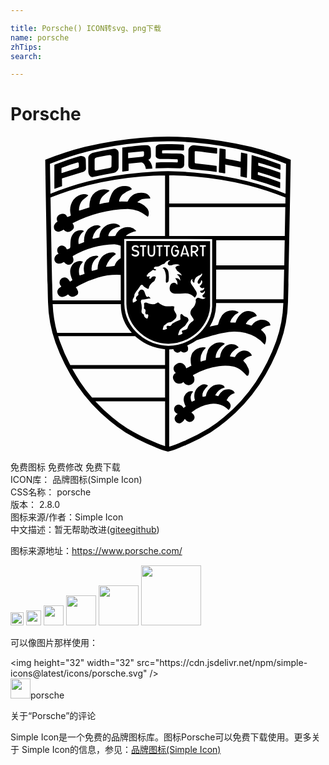 ```yaml
---

title: Porsche() ICON转svg、png下载
name: porsche
zhTips: 
search: 

---
```


# Porsche  <small style="font-size: 60%;font-weight: 100"></small>

<div id="svg" class="svg-wrap">
<svg role="img" viewBox="0 0 24 24" xmlns="http://www.w3.org/2000/svg"><title>Porsche icon</title><path d="M11.972 0A25.68 25.68 0 0 0 9.93.091a27.858 27.858 0 0 0-4.248.685 23.565 23.565 0 0 0-2.975.966l-.06.022s.118 7.243.21 10.831a9.934 9.934 0 0 0 .569 3.098 14.899 14.899 0 0 0 1.622 3.214A12.884 12.884 0 0 0 7.56 21.66a11.234 11.234 0 0 0 1.192.873 15.214 15.214 0 0 0 2.038 1.031c.233.098.436.192.62.255A4.58 4.58 0 0 0 12 24a4.58 4.58 0 0 0 .59-.182c.182-.063.387-.156.62-.255a15.22 15.22 0 0 0 2.037-1.031 11.25 11.25 0 0 0 1.194-.873 12.88 12.88 0 0 0 2.511-2.752 14.889 14.889 0 0 0 1.622-3.214 9.934 9.934 0 0 0 .57-3.098c.091-3.588.21-10.827.21-10.827a.635.635 0 0 0-.057-.026 23.564 23.564 0 0 0-2.976-.966 27.856 27.856 0 0 0-4.248-.684A26.068 26.068 0 0 0 12.031 0zm0 .361h.057c.679.008 1.288.03 1.963.09a26.585 26.585 0 0 1 4.084.663 22.53 22.53 0 0 1 2.861.937.619.619 0 0 1 .057.025l-.038 2.274a.113.113 0 0 0-.019-.01 22.55 22.55 0 0 0-2.86-.937 26.61 26.61 0 0 0-4.085-.662c-.675-.06-1.281-.1-1.96-.108h-.058c-.679.009-1.29.048-1.965.108a26.608 26.608 0 0 0-4.084.665 22.547 22.547 0 0 0-2.861.938.116.116 0 0 0-.02.01l-.038-2.281.058-.022a22.527 22.527 0 0 1 2.86-.937A26.581 26.581 0 0 1 10.01.45c.675-.06 1.284-.08 1.963-.089zm.288.216a16.633 16.633 0 0 0-.902.008c-.121.005-.288.109-.29.23l-.007.648c-.002.132.172.236.305.239.462.01.87.002 1.318.03.033.003.062.023.062.056l-.003.13a.042.042 0 0 1-.045.046c-.521 0-1.066-.025-1.593.017-.028.002-.027-.005-.028.023l-.024.384-.002.03a16.318 16.318 0 0 1 1.882 0 .32.32 0 0 0 .305-.262l.006-.627c0-.129-.158-.224-.261-.23-.442-.028-.945-.013-1.394-.025a.046.046 0 0 1-.044-.05l.009-.145c0-.028.019-.036.047-.037.444-.016 1.107.005 1.562.019a.072.072 0 0 0 .06-.07V.674c0-.017-.032-.067-.063-.068V.605a33.113 33.113 0 0 0-.9-.028zm-1.88.064c-.423.008-1.341.125-1.862.19L8.515 2.64v.023l.47-.06a.014.014 0 0 0 .01-.006.014.014 0 0 0 .003-.01v-.523l.947-.102c.083-.015.18.046.256.169a.88.88 0 0 1 .114.339l.467-.035c.01 0 .03 0 .028-.01a.988.988 0 0 0-.307-.663.316.316 0 0 0 .197-.31 4.34 4.34 0 0 0-.022-.564.32.32 0 0 0-.3-.247zm3.59.019a.404.404 0 0 0-.413.332l-.01 1.195a.312.312 0 0 0 .24.289c.61.057 1.21.112 1.89.215.011 0 .032-.007.032-.017v-.416c0-.009-.02-.028-.027-.03-.454-.057-1.053-.137-1.589-.193a.076.076 0 0 1-.058-.07v-.812c0-.034.05-.052.084-.05.529.044 1.056.14 1.584.197.014.002.036-.007.037-.021l.01-.382a.037.037 0 0 0-.029-.033 36.382 36.382 0 0 0-1.75-.204zm1.98.237c-.012 0-.022.014-.022.025-.006.274-.045 1.457-.053 1.772v.027c.155.027.326.048.453.074.014.002.035-.008.035-.022-.002-.207 0-.448-.004-.636 0-.013.006-.014.02-.012a31.392 31.392 0 0 1 1.102.22c.008 0 .052.007.052.03-.003.217-.007.4-.013.617a.041.041 0 0 0 .027.04c.145.033.283.067.42.1.037.008.043.001.044-.012.022-.451.03-1.174.036-1.784 0-.008-.003-.02-.01-.022-.153-.035-.297-.072-.453-.105-.014-.003-.022.02-.023.035-.015.223-.009.43-.026.652 0 .008 0 .012-.009.01-.37-.076-.765-.158-1.132-.227-.01-.002-.006-.02-.005-.031l.003-.653a.033.033 0 0 0-.026-.03 23.196 23.196 0 0 0-.417-.068zM7.934.92a.303.303 0 0 0-.037 0c-.543.086-1.089.201-1.64.32a.5.5 0 0 0-.23.143.322.322 0 0 0-.102.205l.004 1.118a.434.434 0 0 0 .106.266.24.24 0 0 0 .204.11 38.518 38.518 0 0 1 1.633-.323.497.497 0 0 0 .268-.166.362.362 0 0 0 .098-.23L8.236 1.2a.28.28 0 0 0-.11-.198.303.303 0 0 0-.191-.08zm2.157.197a.076.076 0 0 1 .08.069l.003.189a.172.172 0 0 1-.14.166l-1.062.104-.009-.008V1.23l.009-.004 1.111-.108a.076.076 0 0 1 .008 0zm-2.52.29a.167.167 0 0 1 .078.022.117.117 0 0 1 .054.106l-.009.704a.125.125 0 0 1-.049.105.291.291 0 0 1-.12.047 61.16 61.16 0 0 1-.997.19.106.106 0 0 1-.088-.017.133.133 0 0 1-.03-.1v-.726a.143.143 0 0 1 .04-.097.243.243 0 0 1 .12-.06c.29-.054.67-.129.968-.172a.167.167 0 0 1 .033-.002zm10.81 0l-.001.001c-.008 0-.008.012-.008.019-.014.606-.03 1.167-.035 1.773 0 .013.006.03.018.033a22.245 22.245 0 0 1 2.158.7c.032.011.031-.013.031-.022.003-.138.01-.278.003-.416a.041.041 0 0 0-.025-.033 16.602 16.602 0 0 0-1.66-.541.028.028 0 0 1-.019-.026l.008-.18c0-.008.014-.01.022-.008a21.848 21.848 0 0 1 1.67.542c.01.003.01-.01.01-.019a5.121 5.121 0 0 0 0-.468.029.029 0 0 0-.02-.026 21.457 21.457 0 0 0-1.638-.523c-.008-.002-.018-.01-.018-.018v-.192c0-.008.013-.013.021-.01.564.144 1.184.36 1.615.519.038.014.06.008.06-.027 0-.157.006-.168-.002-.324-.002-.02-.004-.04-.022-.047a21.383 21.383 0 0 0-2.169-.707zm-12.97.064a.365.365 0 0 0-.084.009c-.65.166-1.303.414-1.956.652a.063.063 0 0 0-.03.052V3.65l.003.33s.471-.177.573-.21c.013-.004.013-.017.013-.031l-.01-.52c0-.015.002-.037.016-.04l1.625-.502a.306.306 0 0 0 .138-.101.237.237 0 0 0 .052-.156l-.017-.683a.272.272 0 0 0-.119-.197.365.365 0 0 0-.204-.068zm-.286.496c.036-.01.07.031.072.063a1.86 1.86 0 0 1 .012.25c-.001.045-.066.097-.11.11l-1.184.386c-.011.004-.031 0-.031-.012l.002-.358c0-.017.02-.031.036-.036a10.796 10.796 0 0 1 1.203-.403zm6.967.981c.653.01 1.246.03 1.9.088a26.591 26.591 0 0 1 4.083.663 22.501 22.501 0 0 1 2.861.937.107.107 0 0 1 .014.007 89.441 89.441 0 0 0-.007.448h-8.851zm-.317.002l-.001 4.618H8.827c-.043-.004-.015-.023.015-.052a1.71 1.71 0 0 1 .715-.312c.022-.002.028-.014-.003-.054a.898.898 0 0 0-.93-.212.985.985 0 0 0-.624.603.04.04 0 0 1-.04.031 6.734 6.734 0 0 1-.47.013c-.025 0-.037-.032-.035-.056a.737.737 0 0 1 .343-.484 1.1 1.1 0 0 1 .519-.178.04.04 0 0 0 .02-.063.515.515 0 0 0-.105-.093.758.758 0 0 0-.504-.077 1.053 1.053 0 0 0-.948.964c-.01.06.006.074-.053.094-.112.038-.322.064-.434.088-.02.003-.05-.043-.045-.063a1.309 1.309 0 0 1 .244-.522 1.006 1.006 0 0 1 .342-.291c.026-.013.05-.044.026-.064-.253-.22-.771.012-.98.241a1.37 1.37 0 0 0-.275.91c0 .016.014.041 0 .047a4.942 4.942 0 0 1-.4.15c-.012.003-.014-.028-.016-.04a.93.93 0 0 1 .147-.677.661.661 0 0 1 .244-.241c.01-.006.008-.018 0-.028-.115-.149-.569-.042-.708.094-.32.312-.297.615-.312 1.097-.001.023-.03.111-.056.123a.57.57 0 0 1-.184.07c-.021.006-.023.014-.028-.007a.39.39 0 0 0-.57-.222.356.356 0 0 0-.077.532c.015.017.02.034-.003.041a.42.42 0 0 0-.275.534.336.336 0 0 0 .296.21.628.628 0 0 0 .37-.108.043.043 0 0 1 .06.01.386.386 0 0 0 .531.124c.162-.107.234-.273.114-.559-.007-.016.02-.046.034-.054a6.615 6.615 0 0 1 3.144-.88 1.78 1.78 0 0 1 .456.101.094.094 0 0 1 .023.008l.002.941a.19.19 0 0 1-.034.025 1.005 1.005 0 0 0-.432.55c-.004.017-.006.021-.035.024-.193.019-.399.047-.591.062-.011.002-.032-.019-.028-.03a1.87 1.87 0 0 1 .725-.908.057.057 0 0 0 .01-.067.375.375 0 0 0-.168-.093 1.087 1.087 0 0 0-.895.362 1.418 1.418 0 0 0-.312.875c-.001.022.003.058-.019.065-.124.039-.261.074-.39.11-.015.004-.035-.011-.038-.027a1.006 1.006 0 0 1 .486-1.03c.051-.04-.038-.102-.102-.102a.963.963 0 0 0-.913.53 1.301 1.301 0 0 0-.03.793c.003.023.019.063-.006.069-.079.019-.265.09-.323.108-.021.007-.035-.003-.047-.03a1.041 1.041 0 0 1-.021-.488 1.102 1.102 0 0 1 .268-.493c.008-.01.011-.032 0-.037a.54.54 0 0 0-.378-.025.74.74 0 0 0-.477.38c-.159.297-.118.583.051 1.005.008.02.018.058 0 .07l-.137.08c-.017.013-.032.002-.044-.015-.055-.078-.124-.202-.21-.24a.415.415 0 0 0-.428.035.406.406 0 0 0-.12.431.875.875 0 0 0 .1.152c.01.014-.001.036-.013.047-.059.052-.14.09-.188.14a.395.395 0 0 0-.01.471.365.365 0 0 0 .45.123 1.624 1.624 0 0 0 .232-.122c.027-.018.045-.051.07-.025a.546.546 0 0 0 .224.153.427.427 0 0 0 .354-.062.305.305 0 0 0 .168-.338.875.875 0 0 0-.143-.27c-.033-.035-.035-.033 0-.054a7.435 7.435 0 0 1 1.66-.724 5.024 5.024 0 0 1 1.69-.207h.046l.003 1.949H3.206c-.054-2.133-.116-5.51-.156-7.836a.113.113 0 0 1 .014-.007 22.499 22.499 0 0 1 2.86-.937 26.59 26.59 0 0 1 4.084-.663 23.38 23.38 0 0 1 1.768-.086zm-3.088.816a1.237 1.237 0 0 0-.693.232c-.286.188-.456.773-.49.982a.044.044 0 0 1-.04.036 5.998 5.998 0 0 0-.676.125c-.007.001-.012-.01-.012-.017a.983.983 0 0 1 .258-.59 3.506 3.506 0 0 1 .493-.396c.013-.011.004-.045-.012-.051a1.035 1.035 0 0 0-.797.012 1.129 1.129 0 0 0-.675.867 2.062 2.062 0 0 0-.029.41c.002.017-.03.018-.045.023-.246.077-.504.167-.71.236-.01.004-.039.002-.039-.01a1.168 1.168 0 0 1 .175-.655c.12-.195.343-.305.505-.469.011-.012.028-.044.011-.051-.41-.165-.797.004-1.124.375a1.395 1.395 0 0 0-.2 1.124c.009.036 0 .075-.019.083a1.805 1.805 0 0 1-.23.089.025.025 0 0 1-.033-.02c-.093-.296-.44-.238-.597-.148a.361.361 0 0 0-.139.489.031.031 0 0 1-.01.044.442.442 0 0 0-.205.596.352.352 0 0 0 .428.137 1.208 1.208 0 0 0 .246-.129.027.027 0 0 1 .03.004.393.393 0 0 0 .566.08c.115-.082.16-.096.204-.244a.39.39 0 0 0-.09-.3c-.012-.01-.001-.04.013-.047A9.692 9.692 0 0 1 8.947 5.51a2.35 2.35 0 0 1 1.446.553.072.072 0 0 0 .062.031.098.098 0 0 0 .054-.056.66.66 0 0 0-.204-.678 1.21 1.21 0 0 0-.612-.344c-.012-.003-.02-.029-.01-.037a.968.968 0 0 1 .335-.22 3.587 3.587 0 0 1 .605-.05c.014-.001.035-.015.03-.028a.606.606 0 0 0-.527-.4 1.325 1.325 0 0 0-.693.1 1.118 1.118 0 0 0-.5.553.036.036 0 0 1-.032.02 12.139 12.139 0 0 0-.594-.007c-.014 0-.035 0-.035-.014a.943.943 0 0 1 .255-.517 1.989 1.989 0 0 1 .68-.386c.019-.006.04-.036.029-.051a.549.549 0 0 0-.201-.17 1.237 1.237 0 0 0-.347-.041zm3.405 1.607h8.845c-.012.686-.025 1.433-.04 2.195h-8.805zM8.681 7.801l6.666.003a.016.016 0 0 1 .017.013l-.002 5.138a2.354 2.354 0 0 1-.143.764 3.327 3.327 0 0 1-1.44 1.725 3.468 3.468 0 0 1-1.74.491 3.512 3.512 0 0 1-2.26-.86 3.078 3.078 0 0 1-1.105-2.31L8.667 7.82c0-.013.001-.019.014-.019zm6.994.086h5.217c-.012.645-.025 1.296-.034 1.926h-5.183V8.318zm-6.839.071c-.013 0-.014.005-.014.018l.007 4.753a2.97 2.97 0 0 0 1.054 2.225 3.333 3.333 0 0 0 2.153.827 3.284 3.284 0 0 0 1.66-.473 3.193 3.193 0 0 0 1.374-1.66 2.28 2.28 0 0 0 .136-.734l.002-4.94a.015.015 0 0 0-.016-.014zm4.436.304a.101.101 0 0 1 .001 0 .11.11 0 0 1 .087.071l.242.715a.079.079 0 0 1-.003.07.066.066 0 0 1-.054.024.065.065 0 0 1-.063-.044l-.038-.125h-.33l-.036.128c-.01.04-.04.044-.071.044a.063.063 0 0 1-.044-.028.057.057 0 0 1-.01-.052l.232-.728a.101.101 0 0 1 .087-.075zm-.763.007a.226.226 0 0 1 .023 0 .232.232 0 0 1 .235.157.046.046 0 0 1-.031.059.053.053 0 0 1-.07-.02.166.166 0 0 0-.132-.09.151.151 0 0 0-.133.1.498.498 0 0 0-.055.222.524.524 0 0 0 .046.228.159.159 0 0 0 .154.102.233.233 0 0 0 .166-.243v-.039h-.135a.057.057 0 0 1-.059-.063c0-.023.007-.05.059-.05h.192c.064 0 .073.048.073.09a.792.792 0 0 1-.011.152.399.399 0 0 1-.15.236.301.301 0 0 1-.15.043.257.257 0 0 1-.227-.145.618.618 0 0 1-.073-.31.577.577 0 0 1 .08-.304.226.226 0 0 1 .198-.125zm-2.988.002a.318.318 0 0 1 .004 0c.183.002.243.111.243.15 0 .035-.061.08-.095.039a.2.2 0 0 0-.157-.068.143.143 0 0 0-.15.096.114.114 0 0 0 .094.135.61.61 0 0 1 .267.08h-.001a.202.202 0 0 1 .081.18.247.247 0 0 1-.067.175.327.327 0 0 1-.247.088.297.297 0 0 1-.263-.14c-.004-.01-.01-.063.034-.078a.084.084 0 0 1 .082.026.239.239 0 0 0 .156.063.223.223 0 0 0 .148-.05.105.105 0 0 0 .024-.116.219.219 0 0 0-.193-.098.25.25 0 0 1-.172-.07.25.25 0 0 1-.069-.196.219.219 0 0 1 .1-.163.318.318 0 0 1 .181-.053zm1.649 0a.06.06 0 0 1 .001 0 .06.06 0 0 1 .006 0h.355a.06.06 0 1 1 0 .12l-.114.002v.682a.063.063 0 0 1-.125 0v-.683h-.116a.06.06 0 0 1-.007-.12zm.56 0a.06.06 0 0 1 .001 0 .06.06 0 0 1 .006 0h.354a.06.06 0 1 1 0 .12l-.114.002v.682a.063.063 0 0 1-.125 0v-.683h-.115a.06.06 0 0 1-.007-.12zm2.74 0a.06.06 0 0 1 .002 0 .06.06 0 0 1 .006 0h.353a.06.06 0 1 1 0 .12l-.112.002v.682a.063.063 0 0 1-.125 0v-.683h-.116a.06.06 0 0 1-.007-.12zm-.677.004a.063.063 0 0 1 .012 0h.19a.364.364 0 0 1 .208.058.278.278 0 0 1 .108.206.235.235 0 0 1-.071.198.305.305 0 0 1-.117.075l-.02.007.158.2a.086.086 0 0 1 .023.056c-.002.032-.023.05-.06.05a.066.066 0 0 1-.056-.027l-.187-.258h-.117v.23a.059.059 0 0 1-.063.067.06.06 0 0 1-.062-.067v-.726a.073.073 0 0 1 .016-.05.063.063 0 0 1 .038-.019zm-3.87.002a.06.06 0 0 1 .003 0h.357a.06.06 0 0 1 0 .121h-.116v.684a.063.063 0 0 1-.125 0v-.684h-.116a.06.06 0 0 1-.003-.12zm.583 0a.063.063 0 0 1 .002 0 .063.063 0 0 1 .065.064v.471a.258.258 0 0 0 .037.151.146.146 0 0 0 .127.056.138.138 0 0 0 .125-.056.265.265 0 0 0 .035-.15V8.34h.001a.063.063 0 0 1 .125 0v.432a.474.474 0 0 1-.056.262.25.25 0 0 1-.228.104.26.26 0 0 1-.23-.104.456.456 0 0 1-.061-.262V8.34a.063.063 0 0 1 .058-.063zm3.354.115v.328h.13a.18.18 0 0 0 .2-.174.15.15 0 0 0-.051-.109.178.178 0 0 0-.13-.045zm-.584.015l-.136.469h.278zm-1.14 1.005c.011 0 .021.002.022.011.002.018-.016.029-.042.042a.206.206 0 0 0-.094.08.31.31 0 0 0-.039.163.115.115 0 0 0 .063.079.298.298 0 0 0 .142.028.502.502 0 0 0 .215-.063.581.581 0 0 1 .276-.02.341.341 0 0 1 .194.063c.024.017.02.038.011.04-.014.005-.029-.012-.044-.01a.674.674 0 0 0-.142.03c-.06.027-.087.037-.116.09a.099.099 0 0 0-.007.073c.01.024.035.04.04.057a.446.446 0 0 0 .064.125.205.205 0 0 0 .03.023 2.668 2.668 0 0 1 .282.243.26.26 0 0 1 .04.093c.003.012-.007.03-.018.025a.255.255 0 0 1-.036-.029.178.178 0 0 0-.053-.039.368.368 0 0 0-.176-.025c-.027 0-.081.024-.05.036a.357.357 0 0 1 .132.116.43.43 0 0 1 .107.31c0 .006-.012.01-.015.006a.359.359 0 0 0-.102-.109.324.324 0 0 0-.21-.062c-.015.001-.06 0-.055.014a1.19 1.19 0 0 1 .123.191.562.562 0 0 1 .039.276c-.001.005-.02.01-.023.005a.61.61 0 0 0-.077-.076.349.349 0 0 0-.094-.06.29.29 0 0 0-.204.028.325.325 0 0 0-.13.132.492.492 0 0 0-.062.205.46.46 0 0 0 .042.257.368.368 0 0 0 .19.164.955.955 0 0 0 .334.044c.139.005.278-.016.417-.02a1.943 1.943 0 0 1 .396.003.88.88 0 0 1 .3.12 2.64 2.64 0 0 1 .215.183c.008.006.026-.003.035-.009a.462.462 0 0 0 .131-.233.346.346 0 0 0-.056-.246c-.047-.085-.116-.18-.17-.27a2.962 2.962 0 0 1-.202-.296.305.305 0 0 1-.017-.221.238.238 0 0 1 .107-.128c.011-.007.022.006.017.021a.184.184 0 0 0-.008.112.32.32 0 0 0 .089.14c.013.01.047-.005.055-.021.018-.043.007-.11.023-.154a.619.619 0 0 1 .108-.226 1.47 1.47 0 0 1 .36-.196c.033-.019.054-.105.091-.091.037.013.017.1-.011.142-.04.062-.087.1-.131.156a1.536 1.536 0 0 0-.157.247.222.222 0 0 0-.029.137.14.14 0 0 0 .073.094c.022.01.05-.01.07-.025a.385.385 0 0 0 .097-.103c.023-.038.01-.089.032-.128.006-.009.03-.007.037 0a.139.139 0 0 1 .044.084.393.393 0 0 1-.01.113c-.003.008-.024.027-.031.045a.244.244 0 0 1-.02.04c-.036.063-.078.116-.125.126-.01.001-.017.021-.01.03a.391.391 0 0 0 .113.132.198.198 0 0 0 .152.01c.027-.008.048-.027.079-.037.013-.004.005.004.005.017a.27.27 0 0 1-.015.086.19.19 0 0 1-.075.083.395.395 0 0 1-.166.05c-.027.005-.068.025-.058.051a.256.256 0 0 0 .042.085.122.122 0 0 0 .08.039.205.205 0 0 0 .125-.036c.04-.026.061-.074.096-.108.007-.006.026 0 .026.01a.36.36 0 0 1-.041.158.497.497 0 0 1-.128.138c-.015.013-.033.029-.033.049a.2.2 0 0 0 .044.084.134.134 0 0 0 .083.054.269.269 0 0 0 .1 0c.013 0 .01.023-.001.031a.253.253 0 0 1-.117.068.25.25 0 0 1-.128.008c-.081-.02-.134-.05-.214-.073a.23.23 0 0 0-.135-.009.227.227 0 0 0-.106.083.133.133 0 0 0-.03.064c-.006.063.025.13.005.192a1.415 1.415 0 0 1-.081.234 1.314 1.314 0 0 1-.115.165c-.04.054-.093.074-.12.133a.638.638 0 0 1-.038.063.515.515 0 0 0-.058.229.452.452 0 0 0 .085.209l.153.237a.149.149 0 0 1 .009.083.088.088 0 0 1-.044.07.893.893 0 0 0-.419.527l-.002.013v.004a.106.106 0 0 1-.021.042.334.334 0 0 1-.19.096c-.055.015-.11.029-.165.046a.077.077 0 0 0-.044.031.08.08 0 0 0 .009.097.137.137 0 0 1 .03.071.063.063 0 0 1-.013.042.108.108 0 0 1-.028.022.865.865 0 0 1-.216.087c-.05.011-.086-.002-.07-.059a3.075 3.075 0 0 1 .098-.293.42.42 0 0 1 .133-.14 2.289 2.289 0 0 1 .212-.162.411.411 0 0 0 .119-.126 3.299 3.299 0 0 1 .19-.275.163.163 0 0 0 .029-.129.246.246 0 0 0-.142-.185 1.052 1.052 0 0 0-.085-.034.534.534 0 0 1-.246-.175.09.09 0 0 0-.062-.04c-.063.002-.081.09-.083.138a1.17 1.17 0 0 0 .004.212.18.18 0 0 1 .004.072.055.055 0 0 1-.039.034 2.74 2.74 0 0 0-.565.279.24.24 0 0 0-.063.07l-.017.029a.187.187 0 0 1-.223.08.5.5 0 0 0-.044-.011.094.094 0 0 0-.064.017.162.162 0 0 0-.041.036.06.06 0 0 0-.01.019v.006a.057.057 0 0 0 0 .008.07.07 0 0 0 .004.017l.022.06a.066.066 0 0 1-.038.096.881.881 0 0 1-.203.055c-.04.005-.075-.01-.065-.057a1.1 1.1 0 0 1 .07-.237.094.094 0 0 1 .057-.06.79.79 0 0 0 .179-.14.266.266 0 0 1 .169-.073.512.512 0 0 0 .262-.1 1.73 1.73 0 0 0 .225-.186.37.37 0 0 0-.006-.46l-.02-.035c-.019-.03-.03-.073-.046-.104a.24.24 0 0 1-.039-.104c0-.068.027-.133.031-.201a.024.024 0 0 0-.016-.025.488.488 0 0 0-.137-.03 2.677 2.677 0 0 1-.56.006 1.423 1.423 0 0 1-.39-.18c-.053-.033-.085-.07-.139-.101-.014-.008-.015-.005-.028.006a.672.672 0 0 1-.459.125h-.002a1.766 1.766 0 0 1-.294-.077c-.073-.027-.19-.074-.26-.015-.029.025-.022.06-.022.093a1.244 1.244 0 0 1-.01.305.038.038 0 0 0 .003.032.044.044 0 0 0 .006.006.136.136 0 0 0 .036.02l.01.004c.028.01.033.023.05.058a.196.196 0 0 1 .016.062.159.159 0 0 1-.003.062.544.544 0 0 1-.009.039.207.207 0 0 0 .008.135.115.115 0 0 0 .042.053.073.073 0 0 0 .01.004.063.063 0 0 0 .01.003.068.068 0 0 0 .01 0h.01a.074.074 0 0 0 .02-.008l.004-.002a.05.05 0 0 1 .035-.012.046.046 0 0 1 .01.003.08.08 0 0 1 .063.074.484.484 0 0 1-.046.221.058.058 0 0 1-.077.03l-.018-.007a.445.445 0 0 1-.14-.117.19.19 0 0 1-.049-.112.12.12 0 0 0-.028-.082.09.09 0 0 0-.032-.016.144.144 0 0 1-.07-.046.268.268 0 0 1-.052-.219 1.5 1.5 0 0 0-.046-.64.149.149 0 0 1 .002-.108l.016-.043a.148.148 0 0 1 .007-.016.06.06 0 0 1 .042-.032.167.167 0 0 1 .029-.003 1.516 1.516 0 0 0 .45-.07.152.152 0 0 1 .062-.01.89.89 0 0 0 .073.002c.03 0 .06-.027.024-.05a.847.847 0 0 1-.084-.087.046.046 0 0 0-.052-.022.072.072 0 0 0-.01.005l-.009.005a.098.098 0 0 1-.152-.029.824.824 0 0 1-.087-.202.555.555 0 0 0-.109-.238.235.235 0 0 0-.19-.063.216.216 0 0 0-.13.098l-.063.088a.144.144 0 0 0-.031.067.107.107 0 0 0 0 .016.14.14 0 0 0 .008.032.133.133 0 0 1-.039.154l-.094.075a.087.087 0 0 0-.03.06.527.527 0 0 1-.012.06.13.13 0 0 0-.003.045.088.088 0 0 0 .002.012.081.081 0 0 0 .031.04.156.156 0 0 1 .013.012.074.074 0 0 1 .012.017.06.06 0 0 1-.012.07.219.219 0 0 1-.024.021.753.753 0 0 1-.19.108.098.098 0 0 1-.026.006c-.038.003-.05-.026-.052-.06-.003-.044-.003-.089-.003-.134a.207.207 0 0 1 .057-.137.36.36 0 0 0 .072-.225.197.197 0 0 1 .04-.13.305.305 0 0 0 .057-.09.257.257 0 0 1 .039-.066 3.861 3.861 0 0 0 .281-.384c.054-.086.155-.192.237-.073a.357.357 0 0 0 .078.084 2.395 2.395 0 0 0 .259.164c.094.053.109-.042.125-.121v-.003a.331.331 0 0 1 .038-.092 1.26 1.26 0 0 1 .202-.247c.043-.038.105-.076.15-.113.018-.016.023-.018.03-.04.009-.022.024-.05.034-.078.01-.027.015-.055.024-.076a.344.344 0 0 0 .044-.098v-.003a.023.023 0 0 0 0-.005v-.007l-.003-.007a.05.05 0 0 0-.021-.024.18.18 0 0 0-.102-.026h-.003a.384.384 0 0 0-.148.031.106.106 0 0 0-.054.054.226.226 0 0 1-.042.063.098.098 0 0 1-.13.006c-.024-.016-.014-.043 0-.063a.414.414 0 0 0 .035-.05.042.042 0 0 0 .005-.025v-.004l-.002-.005a.031.031 0 0 0-.005-.006.046.046 0 0 0-.045-.007.98.98 0 0 0-.083.027.064.064 0 0 1-.094-.047.174.174 0 0 1-.003-.055.055.055 0 0 1 .04-.05c.02-.006.05-.017.046-.042a.079.079 0 0 1 0-.023.052.052 0 0 1 .012-.024.14.14 0 0 1 .03-.025 3.869 3.869 0 0 0 .32-.234.05.05 0 0 1 .064-.01l.01.006a.223.223 0 0 0 .151.02.046.046 0 0 0 .041-.03.025.025 0 0 0 0-.005v-.005l-.002-.006-.003-.004a.071.071 0 0 0-.035-.021l-.058-.021a.269.269 0 0 1-.052-.025.053.053 0 0 1-.025-.059c.023-.113.147-.114.241-.105h.004a.505.505 0 0 0 .14-.022c.06-.021.106-.067.163-.094.057-.027.117-.057.176-.08.018-.006.033-.002.049-.009a.091.091 0 0 0 .035-.025.965.965 0 0 1 .142-.163.822.822 0 0 1 .236-.092.107.107 0 0 1 .03-.006zm-.425.557a.219.219 0 0 0-.105.026c-.009.005-.015.016-.008.024.018.021.049.03.07.05a.16.16 0 0 1 .035.046c.009.019.024.04.033.06a1.296 1.296 0 0 1 .045.123 1.227 1.227 0 0 1 .05.209c.01.057.007.117.01.175v.081c-.001.023-.001.047-.003.07a1.143 1.143 0 0 0-.004.098v.08c.002.07.013.12.044.12a.18.18 0 0 0 .084-.019.175.175 0 0 0 .085-.148 2.026 2.026 0 0 0-.003-.576.51.51 0 0 0-.188-.362.219.219 0 0 0-.144-.057zm3.96.161h5.177c-.017.825-.034 1.6-.05 2.263h-5.13l.004-1.862zm-.006 2.544h5.123a9.697 9.697 0 0 1-.545 2.911 14.495 14.495 0 0 1-1.56 3.118 12.45 12.45 0 0 1-2.415 2.669 10.809 10.809 0 0 1-1.147.848 14.592 14.592 0 0 1-1.96.999c-.224.096-.418.186-.596.247-.193.065-.358.125-.474.156v-.115l.003-7.295a3.552 3.552 0 0 0 .316-.023c.005.015.016.057.031.1a.333.333 0 0 0 .219.166.317.317 0 0 0 .306-.107.373.373 0 0 0 .388.067.235.235 0 0 0 .175-.227.43.43 0 0 0-.033-.208l-.036-.066a3.925 3.925 0 0 0 .744-.41l.02-.006c.373-.094 1.872-.631 2.791-.643a3.28 3.28 0 0 1 1.627.39 2.792 2.792 0 0 1 .682.56c.006.009.013.028.037.032a.036.036 0 0 0 .034-.022 1.139 1.139 0 0 0 .079-.516c-.02-.282-.3-.486-.383-.57-.003-.003-.01-.021.02-.041a.674.674 0 0 1 .105-.085.983.983 0 0 1 .562-.212c.03.003.02-.04.012-.076-.058-.25-.415-.412-.79-.354a.963.963 0 0 0-.613.417c-.007.011-.042.027-.056.013a2.926 2.926 0 0 0-.369-.107c-.045-.01-.021-.044-.019-.05a1.003 1.003 0 0 1 .304-.337 1.125 1.125 0 0 1 .494-.224c.022 0 .022-.03.016-.04a.55.55 0 0 0-.375-.302.844.844 0 0 0-.78.14 1.397 1.397 0 0 0-.445.673c-.014.02-.018.036-.036.032-.099-.02-.345-.007-.367-.022-.015-.007-.012-.03-.009-.045a.91.91 0 0 1 .222-.38.882.882 0 0 1 .364-.286.055.055 0 0 0 .01-.094.98.98 0 0 0-1.22.263 2.192 2.192 0 0 0-.304.696c-.002.009-.017.036-.036.036l-.508.112-.083.019-.022.023a3.29 3.29 0 0 0 .497-1.65zm-12.45.085h5.19v.09a3.145 3.145 0 0 0 .837 2.098H3.556a9.74 9.74 0 0 1-.342-2.188zm.415 2.443h5.863a2.566 2.566 0 0 0 .112.1 3.897 3.897 0 0 0 2.17.898v1.21h-7.22a13.789 13.789 0 0 1-.8-1.827 10.401 10.401 0 0 1-.125-.38zm10.584.29l-.01.012h-.002l-.002-.002a3.29 3.29 0 0 0 .015-.01zm1.738.185a.911.911 0 0 0-.507.155.934.934 0 0 0-.392.41 2.65 2.65 0 0 0-.172.775.063.063 0 0 1-.038.035 2.897 2.897 0 0 0-.335.087.026.026 0 0 1-.023-.02 1.105 1.105 0 0 1 .15-.727.886.886 0 0 1 .218-.263.037.037 0 0 0-.017-.068.98.98 0 0 0-.648.114.888.888 0 0 0-.452.667 1.589 1.589 0 0 0 .042.594c0 .006.006.027-.016.031-.076.037-.282.145-.355.18-.005.002-.019.005-.022-.006a.58.58 0 0 0-.268-.358.526.526 0 0 0-.446.022.548.548 0 0 0-.216.224.375.375 0 0 0 .127.455c.006.006.017.02 0 .025-.09.049-.092.06-.16.161a.428.428 0 0 0 .052.45.465.465 0 0 0 .7.082c.004-.003.018.005.025.02a.548.548 0 0 0 .143.151.463.463 0 0 0 .455 0 .413.413 0 0 0 .21-.415.378.378 0 0 0-.111-.262c-.013-.016 0-.024.034-.046a5.404 5.404 0 0 1 1.96-.666 3.121 3.121 0 0 1 1.076.022 1.504 1.504 0 0 1 .629.312 2.841 2.841 0 0 1 .406.402.164.164 0 0 0 .117-.025.66.66 0 0 0 .014-.517 1.604 1.604 0 0 0-.384-.59c-.003-.002-.003-.013-.003-.02-.004-.03.015-.045.052-.079a1.211 1.211 0 0 1 .562-.297c.027-.002.038-.022.02-.053a.656.656 0 0 0-.808-.298h-.001a.916.916 0 0 0-.454.416c-.006.011-.022.05-.037.038-.09-.008-.242-.032-.331-.04-.041-.002-.025-.039-.024-.045a.744.744 0 0 1 .194-.316 1.176 1.176 0 0 1 .444-.318.021.021 0 0 0 .016-.031.627.627 0 0 0-.465-.229.81.81 0 0 0-.617.238 1.255 1.255 0 0 0-.337.74c-.009.023-.02.035-.037.035a2 2 0 0 1-.278.025c-.015-.004-.014-.02-.014-.036a.91.91 0 0 1 .101-.406 1.491 1.491 0 0 1 .55-.582c.036-.025.038-.076.026-.082a.911.911 0 0 0-.355-.071zM4.707 17.692h7.069v2.19H6.213a11.237 11.237 0 0 1-.898-1.181 16.446 16.446 0 0 1-.609-1.01zm10.076 1.176a.497.497 0 0 0-.273.069.982.982 0 0 0-.475.56 1.09 1.09 0 0 0 .012.571c.003.007.012.024-.002.03-.078.03-.136.065-.213.096-.004 0-.024.005-.028-.005a.631.631 0 0 1 .088-.736c.017-.015.027-.035-.008-.047a.588.588 0 0 0-.531.193.677.677 0 0 0-.117.659.922.922 0 0 0 .099.261c.003.005.03.021.014.028l-.15.115c-.003.003-.014.008-.019 0a.486.486 0 0 0-.29-.238.341.341 0 0 0-.317.088.361.361 0 0 0 .147.602c.007.003.017.012.005.02a.587.587 0 0 0-.19.212.377.377 0 0 0 .085.406.37.37 0 0 0 .29.089.605.605 0 0 0 .357-.313c.002-.003.021-.017.031-.006a.531.531 0 0 0 .264.2.324.324 0 0 0 .323-.065.35.35 0 0 0 .111-.4.61.61 0 0 0-.201-.216c-.013-.01-.003-.035.023-.055a2.972 2.972 0 0 1 1.402-.62 1.801 1.801 0 0 1 1.025.166 1.547 1.547 0 0 1 .337.267c.013.007.05.02.063.008a.397.397 0 0 0 .035-.548.654.654 0 0 0-.206-.165.043.043 0 0 1-.007-.015.906.906 0 0 1 .301-.393 1.382 1.382 0 0 1 .295-.143c.022-.006.018-.02.007-.047-.128-.293-.635-.304-.874-.15a1.088 1.088 0 0 0-.346.396c-.005.01-.012.04-.025.031l-.213-.064c-.004 0-.004-.024-.002-.028a1.115 1.115 0 0 1 .696-.565c.015-.006.01-.02.007-.028-.11-.268-.661-.245-.93-.074a1.167 1.167 0 0 0-.493.714c-.003.02.006.037-.007.04a1.239 1.239 0 0 1-.23.055.024.024 0 0 1-.022-.023.642.642 0 0 1 .067-.392 2 2 0 0 1 .324-.408.043.043 0 0 0-.003-.063.497.497 0 0 0-.236-.07zm-3.006 1.296v3.417c-.098-.032-.214-.074-.342-.117-.178-.06-.373-.151-.597-.247a14.587 14.587 0 0 1-1.96-1 10.816 10.816 0 0 1-1.147-.847 12.861 12.861 0 0 1-1.266-1.206h5.31z"/></svg>
</div>
<detail full-name='porsche'></detail>

<div class="detail-page">
<p>
<span><span class="badge-success badge">免费图标</span> <span class="badge-success badge">免费修改</span>  <span class="badge-success badge">免费下载</span> </span>
<br/>
<span>
ICON库：
<span class="badge-secondary badge">品牌图标(Simple Icon)</span> 
</span>
<br/>
<span>
CSS名称：
<span class="badge-secondary badge">porsche</span> 
</span>

<br/>
<span>
版本：
<span class="badge-secondary badge">2.8.0</span> 
</span>
<br/>
<span>图标来源/作者：<span class="badge-light badge">Simple Icon</span></span> 
<br/>
<span class="zh-detail">中文描述：暂无<span class="help-link"><span>帮助改进</span>(<a href="https://gitee.com/liuwave/icon-helper/edit/master/json/brands/porsche.json" target="_blank" rel="noopener noreferrer">gitee</a><a href="https://github.com/liuwave/icon-helper/edit/master/json/brands/porsche.json" target="_blank" rel="noopener noreferrer">github</a></span>)</span><br/>
</p>
</div><div class="description description alert alert-light"><p>图标来源地址：<a href="https://www.porsche.com/" target="_blank" rel="noopener noreferrer">https://www.porsche.com/</a></p></div>
<div class="alert alert-dark">
<img height="21" width="21" src="https://cdn.jsdelivr.net/npm/simple-icons@latest/icons/porsche.svg" />
<img height="24" width="24" src="https://cdn.jsdelivr.net/npm/simple-icons@latest/icons/porsche.svg" />
<img height="32" width="32" src="https://cdn.jsdelivr.net/npm/simple-icons@latest/icons/porsche.svg" />
<img height="48" width="48" src="https://cdn.jsdelivr.net/npm/simple-icons@latest/icons/porsche.svg" />
<img height="64" width="64" src="https://cdn.jsdelivr.net/npm/simple-icons@latest/icons/porsche.svg" />
<img height="96" width="96" src="https://cdn.jsdelivr.net/npm/simple-icons@latest/icons/porsche.svg" />

</div>
<div>
  <p>可以像图片那样使用：    
  </p>
  <div class="alert alert-primary" style="font-size: 14px">
    &lt;img height="32" width="32" src="https://cdn.jsdelivr.net/npm/simple-icons@latest/icons/porsche.svg" /&gt;
    <copy-btn content='<img height="32" width="32" src="https://cdn.jsdelivr.net/npm/simple-icons@latest/icons/porsche.svg" />'></copy-btn>
  </div>
  <div class="alert alert-secondary">
    <img height="32" width="32" src="https://cdn.jsdelivr.net/npm/simple-icons@latest/icons/porsche.svg" />porsche
    <copy-btn content="porsche" btn-title="复制图标名称"></copy-btn>
  </div>
</div>

<Vssue title="关于“Porsche”的评论" >关于“Porsche”的评论</Vssue>


<div><p>Simple Icon是一个免费的品牌图标库。图标Porsche可以免费下载使用。更多关于  Simple Icon的信息，参见：<a target="_blank" href="https://iconhelper.cn/brands.html">品牌图标(Simple Icon)</a>
</p></div>
